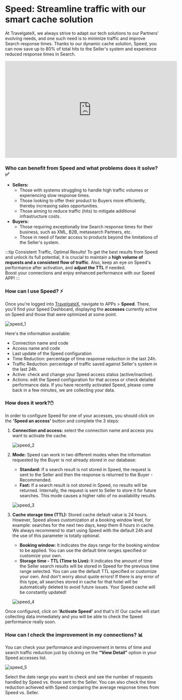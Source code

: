 ﻿---
sidebar_position: 1
---

# Speed: Streamline traffic with our smart cache solution


At TravelgateX, we always strive to adapt our tech solutions to our Partners’ evolving needs, and one such need is to minimize traffic and improve Search response times. Thanks to our dynamic cache solution, Speed, you can now save up to 80% of total hits to the Seller's system and experience reduced response times in Search.

<iframe width="560" height="315" src="https://www.youtube.com/embed/uZO0Wm74wMA?si=gWCRLuObK1RjvLJ0" title="YouTube video player" frameborder="0" allow="accelerometer; autoplay; clipboard-write; encrypted-media; gyroscope; picture-in-picture; web-share" referrerpolicy="strict-origin-when-cross-origin" allowfullscreen></iframe>

### Who can benefit from Speed and what problems does it solve?✅
- **Sellers:**
	- Those with systems struggling to handle high traffic volumes or experiencing slow response times.
	- Those looking to offer their product to Buyers more efficiently, thereby increasing sales opportunities.
	- Those aiming to reduce traffic (hits) to mitigate additional infrastructure costs.
- **Buyers:** 
	- Those requiring exceptionally low Search response times for their business, such as XML, B2B, metasearch Partners, etc.
	- Those in need of faster access to products beyond the limitations of the Seller's system.  

:::tip Consistent Traffic, Optimal Results!
To get the best results from Speed and unlock its full potential, it is crucial to maintain a **high volume of requests and a consistent flow of traffic**. Also, keep an eye on Speed's performance after activation, and **adjust the TTL** if needed.  
Boost your connections and enjoy enhanced performance with our Speed APP!
:::


### How can I use Speed? ⚡
Once you're logged into [TravelgateX](https://www.travelgatex.com/), navigate to APPs > **Speed**. There, you'll find your Speed Dashboard, displaying the **accesses** currently active on Speed and those that were optimized at some point. 

![speed_1](https://storage.travelgate.com/kbase/speed_1.jpg)


Here's the information available: 

- Connection name and code
- Access name and code
- Last update of the Speed configuration
- Time Reduction: percentage of time response reduction in the last 24h.
- Traffic Reduction: percentage of traffic saved against Seller's system in the last 24h.
- Active: check and change your Speed access status (active/inactive).
- Actions: edit the Speed configuration for that access or check detailed performance data. If you have recently activated Speed, please come back in a few minutes, we are collecting your data.

### How does it work?🖱️
In order to configure Speed for one of your accesses, you should click on the **'Speed an access'** button and complete the 3 steps:

1. **Connection and access:** select the connection name and access you want to activate the cache.

	![speed_2](https://storage.travelgate.com/kbase/speed_2.jpg)


2. **Mode:** Speed can work in two different modes when the information requested by the Buyer is not already stored in our database:
	- **Standard:** If a search result is not stored in Speed, the request is sent to the Seller and then the response is returned to the Buyer - Recommended.
	- **Fast:** If a search result is not stored in Speed, no results will be returned. Internally, the request is sent to Seller to store it for future searches. This mode causes a higher ratio of no availability results.

	![speed_3](https://storage.travelgate.com/kbase/speed_3.jpg)

3. **Cache storage time (TTL):** Stored cache default value is 24 hours. However, Speed allows customization at a booking window level, for example: searches for the next two days, keep them 6 hours in cache. We always recommend to start using Speed with the default 24h and the use of this parameter is totally optional. 
	- **Booking window:** It indicates the days range for the booking window to be applied. You can use the default time ranges specified or customize your own.
	- **Storage time - TTL (Time to Live):** It indicates the amount of time the Seller search results will be stored in Speed for the previous time range selected. You can use the default TTL specified or customize your own. And don't worry about quote errors! If there is any error of this type, all searches stored in cache for that hotel will be automatically deleted to avoid future issues. Your Speed cache will be constantly updated!

	![speed_4](https://storage.travelgate.com/kbase/speed_4.jpg)

Once configured, click on **'Activate Speed'** and that's it! Our cache will start collecting data immediately and you will be able to check the Speed performance really soon.


### How can I check the improvement in my connections? 📊
You can check your performance and improvement in terms of time and search traffic reduction just by clicking on the **"View Detail"** option in your Speed accesses list.

![speed_5](https://storage.travelgate.com/kbase/speed_5.jpg)

Select the date range you want to check and see the number of requests handled by Speed vs. those sent to the Seller. You can also check the time reduction achieved with Speed comparing the average response times from Speed vs. Seller.